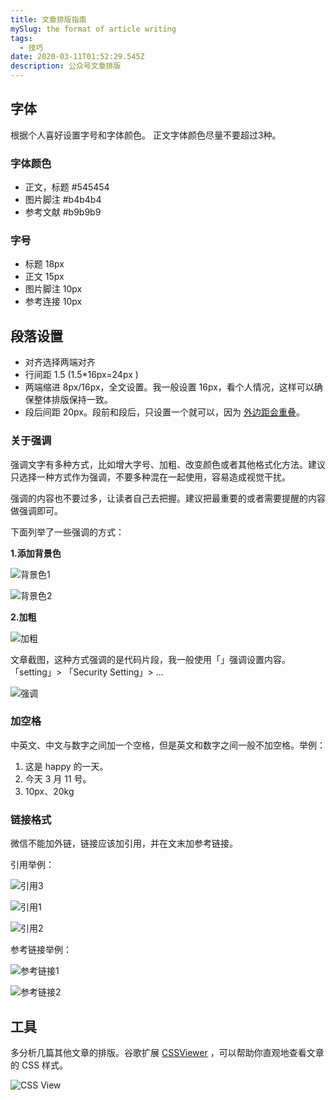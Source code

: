 ```yaml
---
title: 文章排版指南
mySlug: the format of article writing
tags:
  - 技巧
date: 2020-03-11T01:52:29.545Z
description: 公众号文章排版
---
```

## 字体

根据个人喜好设置字号和字体颜色。正文字体颜色尽量不要超过3种。

### 字体颜色 

- 正文，标题 #545454
- 图片脚注 #b4b4b4
- 参考文献 #b9b9b9

### 字号

- 标题 18px
- 正文 15px
- 图片脚注 10px
- 参考连接 10px

## 段落设置
- 对齐选择两端对齐
- 行间距 1.5 (1.5*16px=24px)
- 两端缩进 8px/16px，全文设置。我一般设置 16px，看个人情况，这样可以确保整体排版保持一致。
- 段后间距 20px。段前和段后，只设置一个就可以，因为 [外边距会重叠](https://developer.mozilla.org/zh-CN/docs/Web/CSS/CSS_Box_Model/Mastering_margin_collapsing)。

### 关于强调

强调文字有多种方式，比如增大字号、加粗、改变颜色或者其他格式化方法。建议只选择一种方式作为强调，不要多种混在一起使用，容易造成视觉干扰。

强调的内容也不要过多，让读者自己去把握。建议把最重要的或者需要提醒的内容做强调即可。

下面列举了一些强调的方式：

**1.添加背景色**

![背景色1](https://i.loli.net/2020/03/11/bZiHC3u1eAGUNLI.png)

![背景色2](https://i.loli.net/2020/03/11/Mr879Wzp6B25uHq.png)

**2.加粗**

![加粗](https://i.loli.net/2020/03/11/Vae2T4AlgxBNRJW.png)

文章截图，这种方式强调的是代码片段，我一般使用「」强调设置内容。「setting」> 「Security Setting」> ...

![强调](https://i.loli.net/2020/03/11/OqQGoK7EMeLHhFu.png)

### 加空格

中英文、中文与数字之间加一个空格，但是英文和数字之间一般不加空格。举例：

1. 这是 happy 的一天。
2. 今天 3 月 11 号。
3. 10px、20kg

###  链接格式

微信不能加外链，链接应该加引用，并在文末加参考链接。

引用举例：

![引用3](https://i.loli.net/2020/03/11/KnoG7kCDu32JeXR.png)

![引用1](https://i.loli.net/2020/03/11/MU9aKjpZufQJ5IF.png)

![引用2](https://i.loli.net/2020/03/11/la4LFI9gWOr5E7z.png)

参考链接举例：

![参考链接1](https://i.loli.net/2020/03/11/rETIuhAetDLFwi8.png)

![参考链接2](https://i.loli.net/2020/03/11/z1ZOVrGHTWJpfCs.png)

## 工具

多分析几篇其他文章的排版。谷歌扩展 [CSSViewer](https://chrome.google.com/webstore/detail/cssviewer/ggfgijbpiheegefliciemofobhmofgce) ，可以帮助你直观地查看文章的 CSS 样式。

![CSS View](https://i.loli.net/2020/03/11/mUVEMrKoyjOwWp9.png)